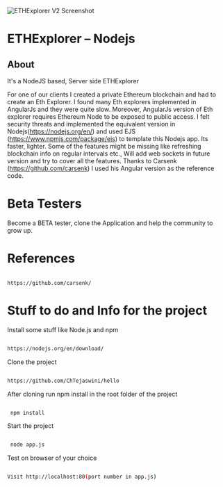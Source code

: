 ![ETHExplorer V2 Screenshot](http://i.imgur.com/wgROAS9.png)


# ETHExplorer – Nodejs

## About

It&#39;s a NodeJS based, Server side ETHExplorer

For one of our clients I created a private Ethereum blockchain and had to create an Eth Explorer. I found many Eth explorers implemented in AngularJs and they were quite slow. Moreover, AngularJs version of Eth explorer requires Ethereum Node to be exposed to public access. I felt security threats and implemented the equivalent version in Nodejs(https://nodejs.org/en/) and used EJS (https://www.npmjs.com/package/ejs) to template this Nodejs app. Its faster, lighter. Some of the features might be missing like refreshing blockchain info on regular intervals etc., Will add web sockets in future version and try to cover all the features. Thanks to Carsenk (https://github.com/carsenk) I used his Angular version as the reference code.



# Beta Testers

Become a BETA tester, clone the Application and help the community to grow up.



# References

```

https://github.com/carsenk/

 ```

# Stuff to do and Info for the project

Install some stuff like Node.js and npm

```bash

https://nodejs.org/en/download/

```

Clone the project

```bash

https://github.com/ChTejaswini/hello

```



After cloning run npm install in the root folder of the project

```bash

 npm install

```

Start the project

```bash

 node app.js

```



Test on browser of your choice

```bash

Visit http://localhost:80(port number in app.js)

```
